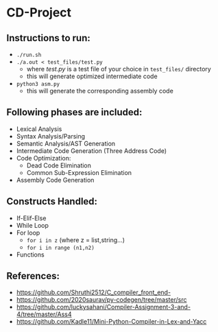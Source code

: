 # CD-Project
## Instructions to run:
+ ```./run.sh```
+ ```./a.out < test_files/test.py``` 
	+ where _test.py_ is a test file of your choice in ```test_files/``` directory
	+ this will generate optimized intermediate code
+ ```python3 asm.py ```
	+ this will generate the corresponding assembly code	

## Following phases are included:
+ Lexical Analysis
+ Syntax Analysis/Parsing
+ Semantic Analysis/AST Generation
+ Intermediate Code Generation (Three Address Code)
+ Code Optimization:
	+ Dead Code Elimination
	+ Common Sub-Expression Elimination
+ Assembly Code Generation

## Constructs Handled:
+ If-Elif-Else
+ While Loop
+ For loop
	+ ```for i in z``` (where z = list,string...)
	+ ```for i in range (n1,n2)```
+ Functions

## References: 
+ https://github.com/Shruthi2512/C_compiler_front_end-
+ https://github.com/2020saurav/py-codegen/tree/master/src
+ https://github.com/luckysahani/Compiler-Assignment-3-and-4/tree/master/Ass4
+ https://github.com/Kadle11/Mini-Python-Compiler-in-Lex-and-Yacc
			
